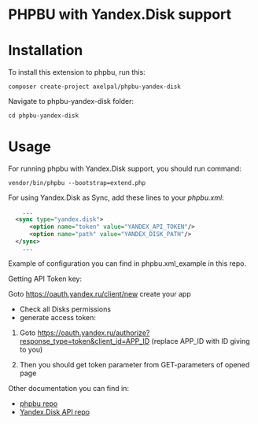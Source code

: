 # PHPBU with Yandex.Disk support

# Installation

To install this extension to phpbu, run this:
 
    composer create-project axelpal/phpbu-yandex-disk
    
Navigate to phpbu-yandex-disk folder:
 
    cd phpbu-yandex-disk    

# Usage

For running phpbu with Yandex.Disk support, you should run command:
 
    vendor/bin/phpbu --bootstrap=extend.php
    
For using Yandex.Disk as Sync, add these lines to your *phpbu.xml*:

```xml
    ...
  <sync type="yandex.disk">
      <option name="token" value="YANDEX_API_TOKEN"/>
      <option name="path" value="YANDEX_DISK_PATH"/>
  </sync>
    ...
```

Example of configuration you can find in phpbu.xml_example in this repo.

Getting API Token key:

Goto https://oauth.yandex.ru/client/new
create your app
- Check all Disks permissions
- generate access token:

1) Goto https://oauth.yandex.ru/authorize?response_type=token&client_id=APP_ID (replace APP_ID with ID giving to you)

2) Then you should get token parameter from GET-parameters of opened page

Other documentation you can find in:
* [phpbu repo](https://github.com/sebastianfeldmann/phpbu)
* [Yandex.Disk API repo](https://github.com/jack-theripper/Mackey)
